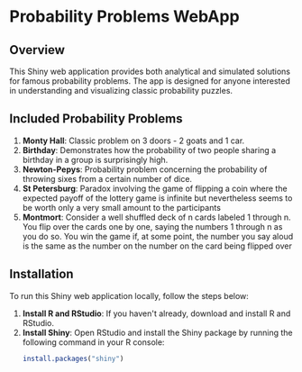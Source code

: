 # Probability Problems WebApp

## Overview

This Shiny web application provides both analytical and simulated solutions for famous probability problems. The app is designed for anyone interested in understanding 
and visualizing classic probability puzzles. 
  
## Included Probability Problems

1. **Monty Hall**: Classic problem on 3 doors - 2 goats and 1 car.
2. **Birthday**: Demonstrates how the probability of two people sharing a birthday in a group is surprisingly high.
3. **Newton-Pepys**: Probability problem concerning the probability of throwing sixes from a certain number of dice.
5. **St Petersburg**: Paradox involving the game of flipping a coin where the expected payoff of the lottery game is infinite but nevertheless seems to be worth only a very small amount to the participants
5. **Montmort**: Consider a well shuffled deck of n cards labeled 1 through n. You flip over the cards one by one, saying the numbers 1 through n as you do so. You win the game if, at some point,
the number you say aloud is the same as the number on the number on the card being flipped over

## Installation

To run this Shiny web application locally, follow the steps below:

1. **Install R and RStudio**: If you haven't already, download and install R and RStudio.
3. **Install Shiny**: Open RStudio and install the Shiny package by running the following command in your R console:
   ```R
   install.packages("shiny")
